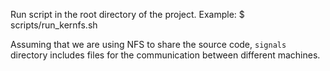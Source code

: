 Run script in the root directory of the project.
Example:
$ scripts/run_kernfs.sh

Assuming that we are using NFS to share the source code, `signals` directory includes files for the communication between different machines.

